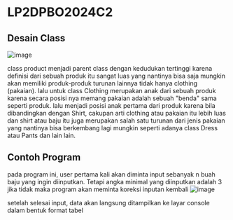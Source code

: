 # LP2DPBO2024C2

## Desain Class
![image](https://github.com/MFadlulHafiizh/LP2DPBO2024C2/assets/61264072/7f65d133-e67f-4dbb-bbb9-56b8ac9f5d42)

class product menjadi parent class dengan kedudukan tertinggi karena definisi dari sebuah produk itu sangat luas yang nantinya bisa saja mungkin akan memiliki produk-produk turunan lainnya tidak hanya clothing (pakaian).
lalu untuk class Clothing merupakan anak dari sebuah produk karena secara posisi nya memang pakaian adalah sebuah "benda" sama seperti produk. lalu menjadi posisi anak pertama dari produk karena bila dibandingkan dengan Shirt,
cakupan arti clothing atau pakaian itu lebih luas dan shirt atau baju itu juga merupakan salah satu turunan dari jenis pakaian yang nantinya bisa berkembang lagi mungkin seperti adanya class Dress atau Pants dan lain lain.

## Contoh Program
 pada program ini, user pertama kali akan diminta input sebanyak n buah baju yang ingin diinputkan. Tetapi angka minimal yang diinputkan adalah 3 jika tidak maka program akan meminta koreksi inputan kembali
 ![image](https://github.com/MFadlulHafiizh/LP2DPBO2024C2/assets/61264072/76a98568-7711-4791-bd8e-34a8b4b4a82a)

setelah selesai input, data akan langsung ditampilkan ke layar console dalam bentuk format tabel
